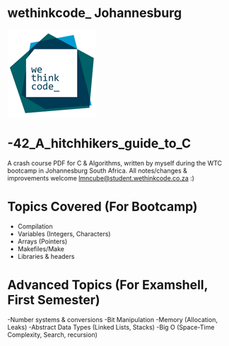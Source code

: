 # wethinkcode_ Johannesburg

![wethinkcode_ logo](resources/wtc.gif)

# -42_A_hitchhikers_guide_to_C
A crash course  PDF for C &amp; Algorithms, written  by myself during the WTC bootcamp in Johannesburg South Africa.
All notes/changes &amp; improvements welcome lmncube@student.wethinkcode.co.za :) 

# Topics Covered (For Bootcamp)
<ul>
  <li> Compilation </li>
  <li> Variables (Integers, Characters) </li>
  <li> Arrays (Pointers) </li>
  <li> Makefiles/Make </li>
  <li> Libraries & headers </li>
</ul>


# Advanced Topics (For Examshell, First Semester)
-Number systems & conversions
-Bit Manipulation
-Memory (Allocation, Leaks)
-Abstract Data Types (Linked Lists, Stacks)
-Big O (Space-Time Complexity, Search, recursion)
